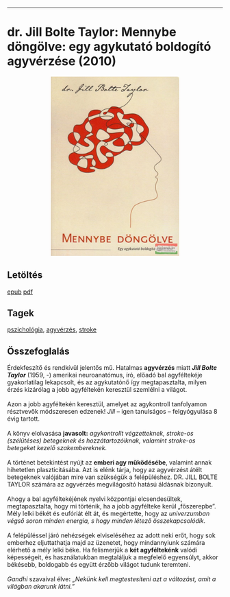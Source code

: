 <hr/>

# <a name="id_1819">dr. Jill Bolte Taylor: Mennybe döngölve: egy agykutató boldogító agyvérzése (2010)</a>
<center><img src="https://github.com/BercziSandor/calibre_lib/raw/main/main/dr.%20Jill%20Bolte%20Taylor/Mennybe%20dongolve_%20egy%20agykutato%20bol%20%281819%29/cover.jpg" alt="cover" width="300"/></center>

## Letöltés
[epub](https://github.com/BercziSandor/calibre_lib/raw/main/main/dr.%20Jill%20Bolte%20Taylor/Mennybe%20dongolve_%20egy%20agykutato%20bol%20%281819%29/Mennybe%20dongolve_%20egy%20agykutato%20-%20dr.%20Jill%20Bolte%20Taylor.epub) 
 [pdf](https://github.com/BercziSandor/calibre_lib/raw/main/main/dr.%20Jill%20Bolte%20Taylor/Mennybe%20dongolve_%20egy%20agykutato%20bol%20%281819%29/Mennybe%20dongolve_%20egy%20agykutato%20-%20dr.%20Jill%20Bolte%20Taylor.pdf)

## Tagek
[pszichológia](https://github.com/berczisandor/calibre_lib/blob/main/main/_tags/pszichol%c3%b3gia.md), [agyvérzés](https://github.com/berczisandor/calibre_lib/blob/main/main/_tags/agyv%c3%a9rz%c3%a9s.md), [stroke](https://github.com/berczisandor/calibre_lib/blob/main/main/_tags/stroke.md)

## Összefoglalás
<div>
<p>Érdekfeszítő és rendkívül jelentős mű. Hatalmas <strong>agyvérzés</strong> miatt <span style="font-weight: bold; font-style: italic">Jill Bolte Taylor</span> (1959, -) amerikai neuroanatómus, író, előadó bal agyféltekéje gyakorlatilag lekapcsolt, és az agykutatónő így megtapasztalta, milyen érzés kizárólag a jobb agyféltekén keresztül szemlélni a világot. <br><br>Azon a jobb agyféltekén keresztül, amelyet az agykontroll tanfolyamon résztvevők módszeresen edzenek! <em>Jill</em> – igen tanulságos – felgyógyulása 8 évig tartott.<br><br>A könyv elolvasása <strong>javasolt:</strong> <em>agykontrollt végzetteknek, stroke-os (szélütéses) betegeknek és hozzátartozóiknak, valamint stroke-os betegeket kezelő szakembereknek.</em><br><br>A történet betekintést nyújt az <strong>emberi agy működésébe</strong>, valamint annak hihetetlen plaszticitásába. Azt is elénk tárja, hogy az agyvérzést átélt betegeknek valójában mire van szükségük a felépüléshez. DR. JILL BOLTE TAYLOR számára az agyvérzés megvilágosító hatású áldásnak bizonyult.<br><br>Ahogy a bal agyféltekéjének nyelvi központjai elcsendesültek, megtapasztalta, hogy mi történik, ha a jobb agyfélteke kerül „főszerepbe”. Mély lelki békét és eufóriát élt át, és megértette, hogy az <em>univerzumban végső soron minden energia, s hogy minden létező összekapcsolódik.</em><br><br>A felépüléssel járó nehézségek elviseléséhez az adott neki erőt, hogy sok emberhez eljuttathatja majd az üzenetet, hogy mindannyiunk számára elérhető a mély lelki béke. Ha felismerjük a <strong>két agyféltekénk</strong> valódi képességeit, és használatukban megtaláljuk a megfelelő egyensúlyt, akkor békésebb, boldogabb és együtt érzőbb világot tudunk teremteni. <br><br><em>Gandhi</em> szavaival élve<strong>:</strong> <em>„Nekünk kell megtestesíteni azt a változást, amit a világban akarunk látni.”</em></p></div>


